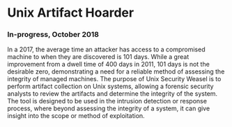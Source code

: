 # Unix Artifact Hoarder
### In-progress, October 2018

In a 2017, the average time an attacker has access to a compromised machine to when they are discovered is 101 days. While a great improvement from a dwell time of 400 days in 2011, 101 days is not the desirable zero, demonstrating a need for a reliable method of assessing the integrity of managed machines. The purpose of Unix Security Weasel is to perform artifact collection on Unix systems, allowing a forensic security analysts to review the artifacts and determine the integrity of the system. The tool is designed to be used in the intrusion detection or response process, where beyond assessing the integrity of a system, it can give insight into the scope or method of exploitation.
